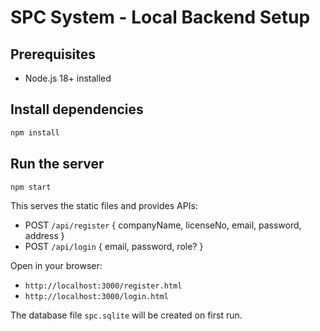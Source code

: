 # SPC System - Local Backend Setup

## Prerequisites
- Node.js 18+ installed

## Install dependencies
```bash
npm install
```

## Run the server
```bash
npm start
```
This serves the static files and provides APIs:
- POST `/api/register` { companyName, licenseNo, email, password, address }
- POST `/api/login` { email, password, role? }

Open in your browser:
- `http://localhost:3000/register.html`
- `http://localhost:3000/login.html`

The database file `spc.sqlite` will be created on first run.